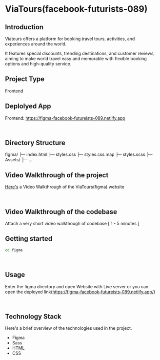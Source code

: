 # ViaTours(facebook-futurists-089)



## Introduction
Viatours offers a platform for booking travel tours, activities, and experiences around the world.

It features special discounts, trending destinations, and customer reviews, aiming to make world travel easy and memorable with flexible booking options and high-quality service.
<br>

## Project Type
Frontend

## Deplolyed App
Frontend: https://figma-facebook-futureists-089.netlify.app

<br>

## Directory Structure
figma/
├─ index.html
├─ styles.css
├─ styles.css.map 
├─ styles.scss
├─ Assets/
    ├─ .... 
<br>
   
## Video Walkthrough of the project
[Here's](https://www.youtube.com/watch?v=VIDEO_ID)
 a Video Walkthrough of the ViaTours(figma) website





<br>

## Video Walkthrough of the codebase
Attach a very short video walkthough of codebase [ 1 - 5 minutes ]
<br>

## Getting started

```bash
cd figma
```
<br>

## Usage
Enter the figma directory and open Website with Live server or you can open the deployed link(https://figma-facebook-futureists-089.netlify.app/)

<br>

## Technology Stack
Here's a brief overview of the technologies used in the project.

- Figma
- Sass
- HTML
- CSS
